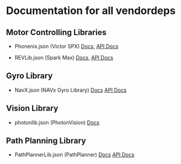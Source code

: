 # Documentation for all vendordeps

## Motor Controlling Libraries
* Phonenix.json (Victor SPX) [Docs](https://v5.docs.ctr-electronics.com/en/stable/),  [API Docs](https://api.ctr-electronics.com/phoenix/release/java/index.html)

* REVLib.json (Spark Max) [Docs](https://docs.revrobotics.com/sparkmax/), [API Docs](https://codedocs.revrobotics.com/java/com/revrobotics/package-summary.html)

## Gyro Library
* NavX.json (NAVx Gyro Library) [Docs](https://pdocs.kauailabs.com/navx-mxp/software/roborio-libraries/java/) [API Docs](https://www.kauailabs.com/public_files/navx-mxp/apidocs/java/)

## Vision Library
* photonlib.json (PhotonVision) [Docs](https://docs.photonvision.org/en/latest/)

## Path Planning Library
* PathPlannerLib.json (PathPlanner) [Docs](https://github.com/mjansen4857/pathplanner/wiki) [API Docs](https://github.com/mjansen4857/pathplanner/wiki/PathPlannerLib:-Java-Usage)
